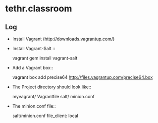 tethr.classroom
===============

Log
---

- Install Vagrant (http://downloads.vagrantup.com/)
- Install Vagrant-Salt ::

    vagrant gem install vagrant-salt

- Add a Vagrant box::

    vagrant box add precise64 http://files.vagrantup.com/precise64.box

- The Project directory should look like::

    myvagrant/
      Vagrantfile
      salt/
        minion.conf

- The minion.conf file::

    salt/minion.conf 
    file_client: local
